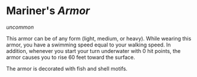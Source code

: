 # Mariner's *Armor*
*uncommon*

This armor can be of any form (light, medium, or heavy). While wearing this armor, you have a swimming speed equal to your walking speed. In addition, whenever you start your turn underwater with 0 hit points, the armor causes you to rise 60 feet toward the surface. 

The armor is decorated with fish and shell motifs.
